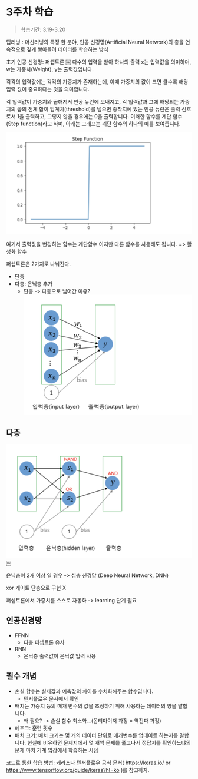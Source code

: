 # 3주차 학습

> 학습기간: 3.19-3.20

딥러닝 : 머신러닝의 특정 한 분야, 인공 신경망(Artificial Neural Network)의 층을 연속적으로 깊게 쌓아올려 데이터를 학습하는 방식

초기 인공 신경망: 퍼셉트론
￼
다수의 입력을 받아 하나의 출력
x는 입력값을 의미하며, w는 가중치(Weight), y는 출력값입니다.

각각의 입력값에는 각각의 가중치가 존재하는데, 이때 가중치의 값이 크면 클수록 해당 입력 값이 중요하다는 것을 의미합니다.

각 입력값이 가중치와 곱해져서 인공 뉴런에 보내지고, 각 입력값과 그에 해당되는 가중치의 곱의 전체 합이 임계치(threshold)를 넘으면 종착지에 있는 인공 뉴런은 출력 신호로서 1을 출력하고, 그렇지 않을 경우에는 0을 출력합니다. 이러한 함수를 계단 함수(Step function)라고 하며, 아래는 그래프는 계단 함수의 하나의 예를 보여줍니다.

![step-function](./img/step.png)

여기서 출력값을 변경하는 함수는 계단함수 이지만 다른 함수를 사용해도 됩니다. => 활성화 함수

퍼셉트론은 2가지로 나눠진다.

- 단층
- 다층: 은닉층 추가
  - 단층 -> 다층으로 넘어간 이유?
    ![](./img/spl.png)

## 다층

![](./img/mpl.png)￼

은닉층이 2개 이상 일 경우 -> 심층 신경망 (Deep Neural Network, DNN)

xor 게이트 단층으로 구현 X

퍼셉트론에서 가중치를 스스로 자동화 -> learning 단계 필요

## 인공신경망

- FFNN
  - 다층 퍼셉트론 유사
- RNN
  - 은닉층 출력값이 은닉값 입력 사용

## 필수 개념

- 손실 함수는 실제값과 예측값의 차이를 수치화해주는 함수입니다.
  - 텐서플로우 문서에서 확인
- 배치는 가중치 등의 매개 변수의 값을 조정하기 위해 사용하는 데이터의 양을 말합니다.
  - 왜 필요? -> 손실 함수 최소화...(옵티마이저 과정 = 역전파 과정)
- 에포크: 훈련 횟수
- 배치 크기: 배치 크기는 몇 개의 데이터 단위로 매개변수를 업데이트 하는지를 말합니다. 현실에 비유하면 문제지에서 몇 개씩 문제를 풀고나서 정답지를 확인하느냐의 문제 마치 기계 입장에서 학습하는 시점

코드로 통한 학습 방법: 케라스나 텐서플로우 공식 문서( https://keras.io/ or https://www.tensorflow.org/guide/keras?hl=ko )를 참고하자.
